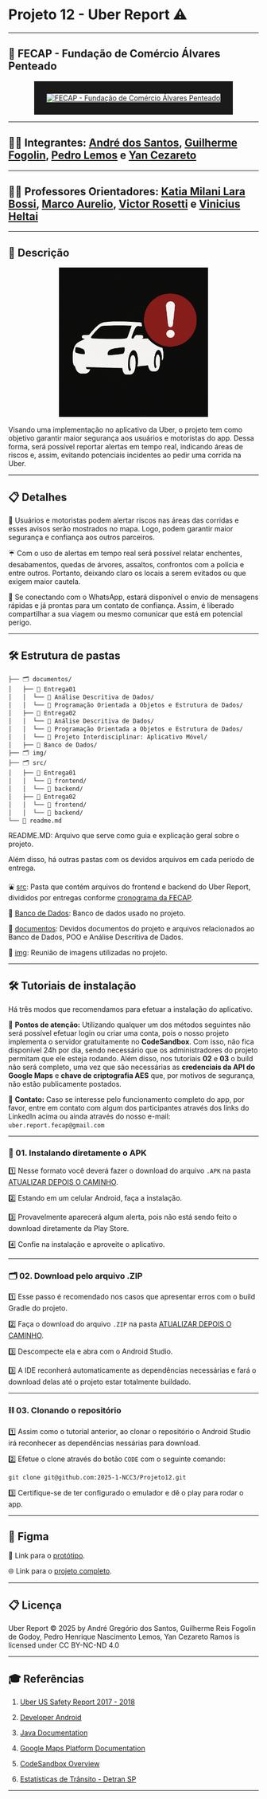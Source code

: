 # Projeto 12 - Uber Report ⚠️
---
## 🏫 FECAP - Fundação de Comércio Álvares Penteado

<p align="center">
<a href= "https://www.fecap.br/"><img src="https://encrypted-tbn0.gstatic.com/images?q=tbn:ANd9GcRhZPrRa89Kma0ZZogxm0pi-tCn_TLKeHGVxywp-LXAFGR3B1DPouAJYHgKZGV0XTEf4AE&usqp=CAU" alt="FECAP - Fundação de Comércio Álvares Penteado" border="25.0px"></a>
</p>

---

## 👨‍💻 Integrantes: [André dos Santos](https://www.linkedin.com/in/andr%C3%A9-dos-santos-greg%C3%B3rio-025a402ba/), [Guilherme Fogolin](https://www.linkedin.com/in/guilhermefogolin/), [Pedro Lemos](https://www.linkedin.com/in/pedrohnlemos/) e [Yan Cezareto](https://www.linkedin.com/in/yan-cezareto-792ba22b8/)

---

## 👨‍🏫 Professores Orientadores: [Katia Milani Lara Bossi](https://www.linkedin.com/in/katia-bossi/), [Marco Aurelio](https://github.com/fecaphub/Portfolio/blob/main), [Victor Rosetti](https://www.linkedin.com/in/victorbarq/) e [Vinicius Heltai](https://www.linkedin.com/in/vheltai/)

---

## 📄 Descrição

<p align="center">
  <img src="./img/icon.png" alt="Logo Uber Report" width="300">
</p>

Visando uma implementação no aplicativo da Uber, o projeto tem como objetivo garantir maior segurança aos usuários e motoristas do app. Dessa forma, será possível reportar alertas em tempo real, indicando áreas de riscos e, assim, evitando potenciais incidentes ao pedir uma corrida na Uber.

---

## 📋 Detalhes

🚗 Usuários e motoristas podem alertar riscos nas áreas das corridas e esses avisos serão mostrados no mapa. Logo, podem garantir maior segurança e confiança aos outros parceiros. 

☔ Com o uso de alertas em tempo real será possível relatar enchentes, desabamentos, quedas de árvores, assaltos, confrontos com a polícia e entre outros. Portanto, deixando claro os locais a serem evitados ou que exigem maior cautela.

📨 Se conectando com o WhatsApp, estará disponível o envio de mensagens rápidas e já prontas para um contato de confiança. Assim, é liberado compartilhar a sua viagem ou mesmo comunicar que está em potencial perigo.

---

## 🛠 Estrutura de pastas

```
├── 🗂️ documentos/
│   ├── 📁 Entrega01
│   │  └── 📂 Análise Descritiva de Dados/
│   │  └── 📂 Programação Orientada a Objetos e Estrutura de Dados/
│   ├── 📁 Entrega02
│   │  └── 📂 Análise Descritiva de Dados/
│   │  └── 📂 Programação Orientada a Objetos e Estrutura de Dados/
│   │  └── 📂 Projeto Interdisciplinar: Aplicativo Móvel/
│   ├── 📁 Banco de Dados/
├── 🗂️ img/
├── 🗂️ src/
│   ├── 📁 Entrega01
│   │  └── 📂 frontend/
│   │  └── 📂 backend/
│   ├── 📁 Entrega02
│   │  └── 📂 frontend/
│   │  └── 📂 backend/
└── 📄 readme.md
```

README.MD: Arquivo que serve como guia e explicação geral sobre o projeto.

Além disso, há outras pastas com os devidos arquivos em cada período de entrega.

⛲ [src](./src): Pasta que contém arquivos do frontend e backend do Uber Report, divididos por entregas conforme [cronograma da FECAP](https://docs.google.com/spreadsheets/d/1XAU0Du1hr3-Ovd_fm97lalqogyW0x3dZgiF1NAt3IaI/edit?gid=1182897581#gid=1182897581).

🎲 [Banco de Dados](./documentos/Banco%20de%20Dados): Banco de dados usado no projeto.

📄 [documentos](./documentos): Devidos documentos do projeto e arquivos relacionados ao Banco de Dados, POO e Análise Descritiva de Dados.

📸 [img](./img): Reunião de imagens utilizadas no projeto.

---

## 🛠️ Tutoriais de instalação

Há três modos que recomendamos para efetuar a instalação do aplicativo.

🚨 **Pontos de atenção:** Utilizando qualquer um dos métodos seguintes não será possível efetuar login ou criar uma conta, pois o nosso projeto implementa o servidor gratuitamente no **CodeSandbox**. Com isso, não fica disponível 24h por dia, sendo necessário que os administradores do projeto permitam que ele esteja rodando. Além disso, nos tutoriais **02** e **03** o build não será completo, uma vez que são necessárias as **credenciais da API do Google Maps** e **chave de criptografia AES** que, por motivos de segurança, não estão publicamente postados.

📨 **Contato:** Caso se interesse pelo funcionamento completo do app, por favor, entre em contato com algum dos participantes através dos links do LinkedIn acima ou ainda através do nosso e-mail: `uber.report.fecap@gmail.com`

--- 

### 📱 01. Instalando diretamente o APK

1️⃣ Nesse formato você deverá fazer o download do arquivo `.APK` na pasta [ATUALIZAR DEPOIS O CAMINHO](./src). 

2️⃣ Estando em um celular Android, faça a instalação.

3️⃣ Provavelmente aparecerá algum alerta, pois não está sendo feito o download diretamente da Play Store.

4️⃣ Confie na instalação e aproveite o aplicativo.

---

### 🗂️ 02. Download pelo arquivo .ZIP

1️⃣ Esse passo é recomendado nos casos que apresentar erros com o build Gradle do projeto.

2️⃣ Faça o download do arquivo `.ZIP` na pasta [ATUALIZAR DEPOIS O CAMINHO](./src).

3️⃣ Descompecte ela e abra com o Android Studio.

3️⃣ A IDE reconherá automaticamente as dependências necessárias e fará o download delas até o projeto estar totalmente buildado.

---

### ⛓️ 03. Clonando o repositório

1️⃣ Assim como o tutorial anterior, ao clonar o repositório o Android Studio irá reconhecer as dependências nessárias para download.

2️⃣ Efetue o clone através do botão `CODE` com o seguinte comando:

```
git clone git@github.com:2025-1-NCC3/Projeto12.git
```
3️⃣ Certifique-se de ter configurado o emulador e dê o play para rodar o app.

---

## 🎨 Figma

📲 Link para o [protótipo](https://www.figma.com/proto/gzVLnfMOuGmtoptiRN9vwm/Projeto3Semestre-Mobile?node-id=20-676&p=f&t=qdB3RaowYYSDwNsz-1&scaling=scale-down&content-scaling=fixed&page-id=0%3A1&starting-point-node-id=26%3A188&show-proto-sidebar=1).

🌐 Link para o [projeto completo](https://www.figma.com/design/gzVLnfMOuGmtoptiRN9vwm/Projeto3Semestre-Mobile?node-id=0-1&p=f&t=KQBJIWzWs6puk3QV-0).

---

## 📋 Licença

Uber Report © 2025 by André Gregório dos Santos, Guilherme Reis Fogolin de Godoy, Pedro Henrique Nascimento Lemos, Yan Cezareto Ramos is licensed under CC BY-NC-ND 4.0 

---

## 🎓 Referências

01. [Uber US Safety Report 2017 - 2018](https://www.uber-assets.com/image/upload/v1575580686/Documents/Safety/UberUSSafetyReport_201718_FullReport.pdf)

02. [Developer Android](https://developer.android.com/develop?hl=pt-br)

03. [Java Documentation](https://docs.oracle.com/en/java/)

04. [Google Maps Platform Documentation](https://developers.google.com/maps/documentation?hl=pt-br)

05. [CodeSandbox Overview](https://developers.google.com/maps/documentation?hl=pt-br)

06. [Estatísticas de Trânsito - Detran SP](https://www.detran.sp.gov.br/wps/portal/portaldetran/detran/estatisticastransito/)

---
